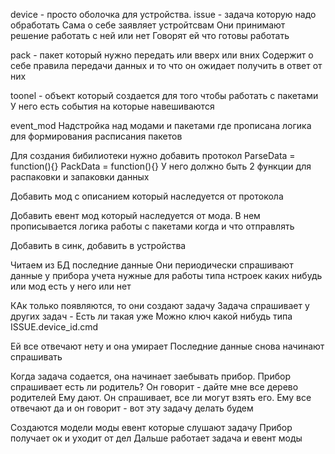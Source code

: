 device - просто оболочка для устройства.
issue - задача которую надо обработать
        Сама о себе заявляет устройтсвам
        Они принимают решение работать с ней или нет
        Говорят ей что готовы работать
        
pack - пакет который нужно передать или вверх или вних
    Содержит о себе правила передачи данных и то что он ожидает получить в ответ от них

toonel - объект который создается для того чтобы работать с пакетами
    У него есть события на которые навешиваются

event_mod
    Надстройка над модами и пакетами где прописана логика для формирования расписания пакетов


Для создания бибилиотеки нужно 
добавить протокол
 ParseData = function(){}
    PackData = function(){}
У него должно быть 2 функции для распаковки и запаковки данных

Добавить мод с описанием который наследуется от протокола

Добавить евент мод который наследуется от мода. 
В нем прописывается логика работы с пакетами когда и что отправлять

Добавить в синк, добавить в устройства


Читаем из БД последние данные
Они периодически спрашивают данные у прибора учета нужные для работы
типа нстроек каких нибудь или мод есть у него или нет

КАк только появляются, то они создают задачу
Задача спрашивает у других задач - Есть ли такая уже
Можно ключ какой нибудь
типа ISSUE.device_id.cmd

Ей все отвечают нету и она умирает
Последние данные снова начинают спрашивать

Когда задача содается, она начинает заебывать прибор.
Прибор спрашивает есть ли родитель?
Он говорит - дайте мне все дерево родителей
Ему дают. Он спрашивает, все ли могут взять его.
Ему все отвечают да и он говорит - вот эту задачу делать будем


Создаются модели моды евент которые слушают задачу
Прибор получает ок и уходит от дел
Дальше работает задача и евент моды
